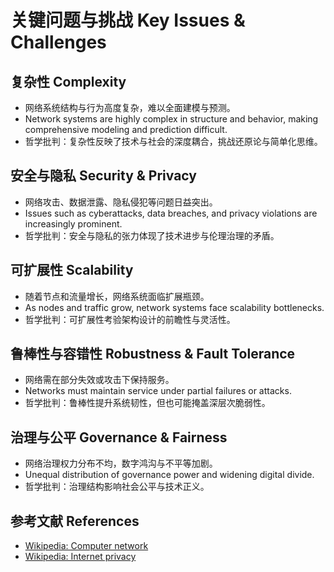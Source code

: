 # 关键问题与挑战 Key Issues & Challenges

## 复杂性 Complexity

- 网络系统结构与行为高度复杂，难以全面建模与预测。
- Network systems are highly complex in structure and behavior, making comprehensive modeling and prediction difficult.
- 哲学批判：复杂性反映了技术与社会的深度耦合，挑战还原论与简单化思维。

## 安全与隐私 Security & Privacy

- 网络攻击、数据泄露、隐私侵犯等问题日益突出。
- Issues such as cyberattacks, data breaches, and privacy violations are increasingly prominent.
- 哲学批判：安全与隐私的张力体现了技术进步与伦理治理的矛盾。

## 可扩展性 Scalability

- 随着节点和流量增长，网络系统面临扩展瓶颈。
- As nodes and traffic grow, network systems face scalability bottlenecks.
- 哲学批判：可扩展性考验架构设计的前瞻性与灵活性。

## 鲁棒性与容错性 Robustness & Fault Tolerance

- 网络需在部分失效或攻击下保持服务。
- Networks must maintain service under partial failures or attacks.
- 哲学批判：鲁棒性提升系统韧性，但也可能掩盖深层次脆弱性。

## 治理与公平 Governance & Fairness

- 网络治理权力分布不均，数字鸿沟与不平等加剧。
- Unequal distribution of governance power and widening digital divide.
- 哲学批判：治理结构影响社会公平与技术正义。

## 参考文献 References

- [Wikipedia: Computer network](https://en.wikipedia.org/wiki/Computer_network)
- [Wikipedia: Internet privacy](https://en.wikipedia.org/wiki/Internet_privacy)
